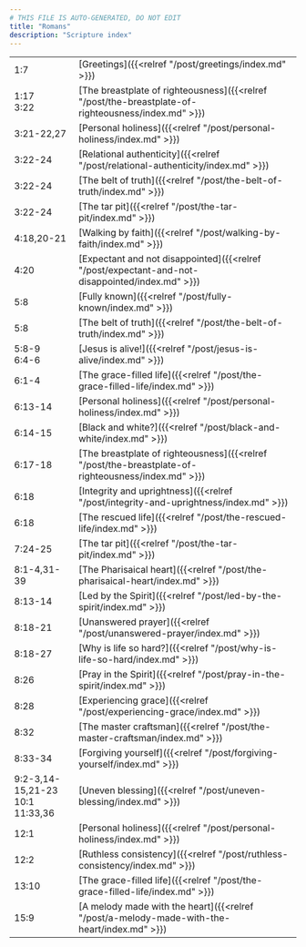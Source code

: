 ```yaml
---
# THIS FILE IS AUTO-GENERATED, DO NOT EDIT
title: "Romans"
description: "Scripture index"
---
```


|  |  |
| --- | --- |
| 1:7 | [Greetings]({{<relref "/post/greetings/index.md" >}}) |
| 1:17 <br/> 3:22 | [The breastplate of righteousness]({{<relref "/post/the-breastplate-of-righteousness/index.md" >}}) |
| 3:21-22,27 | [Personal holiness]({{<relref "/post/personal-holiness/index.md" >}}) |
| 3:22-24 | [Relational authenticity]({{<relref "/post/relational-authenticity/index.md" >}}) |
| 3:22-24 | [The belt of truth]({{<relref "/post/the-belt-of-truth/index.md" >}}) |
| 3:22-24 | [The tar pit]({{<relref "/post/the-tar-pit/index.md" >}}) |
| 4:18,20-21 | [Walking by faith]({{<relref "/post/walking-by-faith/index.md" >}}) |
| 4:20 | [Expectant and not disappointed]({{<relref "/post/expectant-and-not-disappointed/index.md" >}}) |
| 5:8 | [Fully known]({{<relref "/post/fully-known/index.md" >}}) |
| 5:8 | [The belt of truth]({{<relref "/post/the-belt-of-truth/index.md" >}}) |
| 5:8-9 <br/> 6:4-6 | [Jesus is alive!]({{<relref "/post/jesus-is-alive/index.md" >}}) |
| 6:1-4 | [The grace-filled life]({{<relref "/post/the-grace-filled-life/index.md" >}}) |
| 6:13-14 | [Personal holiness]({{<relref "/post/personal-holiness/index.md" >}}) |
| 6:14-15 | [Black and white?]({{<relref "/post/black-and-white/index.md" >}}) |
| 6:17-18 | [The breastplate of righteousness]({{<relref "/post/the-breastplate-of-righteousness/index.md" >}}) |
| 6:18 | [Integrity and uprightness]({{<relref "/post/integrity-and-uprightness/index.md" >}}) |
| 6:18 | [The rescued life]({{<relref "/post/the-rescued-life/index.md" >}}) |
| 7:24-25 | [The tar pit]({{<relref "/post/the-tar-pit/index.md" >}}) |
| 8:1-4,31-39 | [The Pharisaical heart]({{<relref "/post/the-pharisaical-heart/index.md" >}}) |
| 8:13-14 | [Led by the Spirit]({{<relref "/post/led-by-the-spirit/index.md" >}}) |
| 8:18-21 | [Unanswered prayer]({{<relref "/post/unanswered-prayer/index.md" >}}) |
| 8:18-27 | [Why is life so hard?]({{<relref "/post/why-is-life-so-hard/index.md" >}}) |
| 8:26 | [Pray in the Spirit]({{<relref "/post/pray-in-the-spirit/index.md" >}}) |
| 8:28 | [Experiencing grace]({{<relref "/post/experiencing-grace/index.md" >}}) |
| 8:32 | [The master craftsman]({{<relref "/post/the-master-craftsman/index.md" >}}) |
| 8:33-34 | [Forgiving yourself]({{<relref "/post/forgiving-yourself/index.md" >}}) |
| 9:2-3,14-15,21-23 <br/> 10:1 <br/> 11:33,36 | [Uneven blessing]({{<relref "/post/uneven-blessing/index.md" >}}) |
| 12:1 | [Personal holiness]({{<relref "/post/personal-holiness/index.md" >}}) |
| 12:2 | [Ruthless consistency]({{<relref "/post/ruthless-consistency/index.md" >}}) |
| 13:10 | [The grace-filled life]({{<relref "/post/the-grace-filled-life/index.md" >}}) |
| 15:9 | [A melody made with the heart]({{<relref "/post/a-melody-made-with-the-heart/index.md" >}}) |

